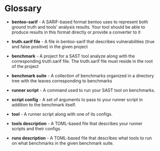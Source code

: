 # Glossary

* **bentoo-sarif** - A SARIF-based format bentoo uses to represent both ground truth and tools' analysis results.
                     Your tool should be able to produce results in this format directly or provide a converter to it

* **truth.sarif file** - A file in bentoo-sarif that describes vulnerabilities (true and false positive) in the given project

* **benchmark** - A project for a SAST tool analyze along with the corresponding truth.sarif file. The truth.sarif file must
                  reside in the root of the project

* **benchmark suite** - A collection of benchmarks organized in a directory tree with the leaves corresponding to benchmarks

* **runner script** - A command used to run your SAST tool on benchmarks.

* **script config** - A set of arguments to pass to your runner script in addition to the benchmark itself.

* **tool** - A runner script along with one of its configs.

* **tools description** - A TOML-based file that describes your runner scripts and their configs.

* **runs description** - A TOML-based file that describes what tools to run on what benchmarks in the given benchmark suite.
